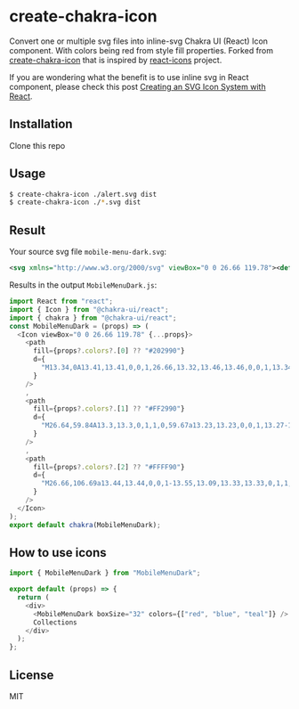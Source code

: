 # create-chakra-icon

Convert one or multiple svg files into inline-svg Chakra UI (React) Icon component. With colors being red from style fill properties.
Forked from [create-chakra-icon](https://github.com/skinread/create-chakra-icon) that is inspired by [react-icons](https://github.com/gorangajic/react-icons) project.

If you are wondering what the benefit is to use inline svg in React component, please check this post [Creating an SVG Icon System with React](https://css-tricks.com/creating-svg-icon-system-react/).

## Installation

Clone this repo

## Usage

```sh
$ create-chakra-icon ./alert.svg dist
$ create-chakra-icon ./*.svg dist
```

## Result

Your source svg file `mobile-menu-dark.svg`:

```xml
<svg xmlns="http://www.w3.org/2000/svg" viewBox="0 0 26.66 119.78"><defs><style>.cls-1{fill:#202990;}.cls-2{fill:#fc5501;}.cls-3{fill:#fcFF01;}</style></defs><g id="Layer_2" data-name="Layer 2"><g id="Layer_1-2" data-name="Layer 1"><path class="cls-1" d="M13.34,0A13.41,13.41,0,0,1,26.66,13.32,13.46,13.46,0,0,1,13.34,26.66,13.5,13.5,0,0,1,0,13.33,13.48,13.48,0,0,1,13.34,0Z"/><path class="cls-2" d="M26.64,59.84A13.3,13.3,0,1,1,0,59.67a13.23,13.23,0,0,1,13.27-13A13.21,13.21,0,0,1,26.64,59.84Z"/><path class="cls-3" d="M26.66,106.69a13.44,13.44,0,0,1-13.55,13.09,13.33,13.33,0,1,1,.46-26.66A13.48,13.48,0,0,1,26.66,106.69Z"/></g></g></svg>

```

Results in the output `MobileMenuDark.js`:

```js
import React from "react";
import { Icon } from "@chakra-ui/react";
import { chakra } from "@chakra-ui/react";
const MobileMenuDark = (props) => (
  <Icon viewBox="0 0 26.66 119.78" {...props}>
    <path
      fill={props?.colors?.[0] ?? "#202990"}
      d={
        "M13.34,0A13.41,13.41,0,0,1,26.66,13.32,13.46,13.46,0,0,1,13.34,26.66,13.5,13.5,0,0,1,0,13.33,13.48,13.48,0,0,1,13.34,0Z"
      }
    />
    ,
    <path
      fill={props?.colors?.[1] ?? "#FF2990"}
      d={
        "M26.64,59.84A13.3,13.3,0,1,1,0,59.67a13.23,13.23,0,0,1,13.27-13A13.21,13.21,0,0,1,26.64,59.84Z"
      }
    />
    ,
    <path
      fill={props?.colors?.[2] ?? "#FFFF90"}
      d={
        "M26.66,106.69a13.44,13.44,0,0,1-13.55,13.09,13.33,13.33,0,1,1,.46-26.66A13.48,13.48,0,0,1,26.66,106.69Z"
      }
    />
  </Icon>
);
export default chakra(MobileMenuDark);
```

## How to use icons

```js
import { MobileMenuDark } from "MobileMenuDark";

export default (props) => {
  return (
    <div>
      <MobileMenuDark boxSize="32" colors={["red", "blue", "teal"]} /> Manage my
      Collections
    </div>
  );
};
```

## License

MIT
